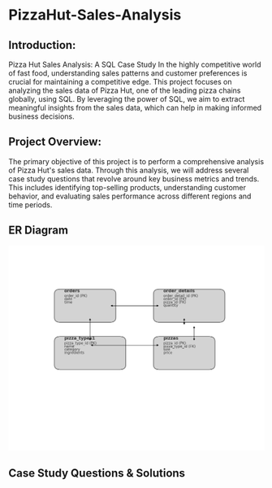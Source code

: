# PizzaHut-Sales-Analysis
## Introduction:
Pizza Hut Sales Analysis: A SQL Case Study
In the highly competitive world of fast food, understanding sales patterns and customer preferences is crucial for maintaining a competitive edge. This project focuses on analyzing the sales data of Pizza Hut, one of the leading pizza chains globally, using SQL. By leveraging the power of SQL, we aim to extract meaningful insights from the sales data, which can help in making informed business decisions.

## Project Overview:
The primary objective of this project is to perform a comprehensive analysis of Pizza Hut's sales data. Through this analysis, we will address several case study questions that revolve around key business metrics and trends. This includes identifying top-selling products, understanding customer behavior, and evaluating sales performance across different regions and time periods.

## ER Diagram
![Pizza Hut ER Diagram](https://github.com/samdreal/PizzaHut-Sales-Analysis/blob/main/pizza_hut_er_diagram_with_all_connections.png?raw=true)


## Case Study Questions & Solutions
